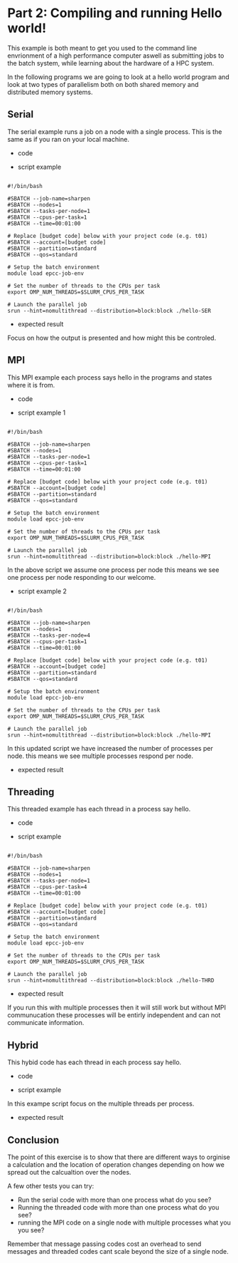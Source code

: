 # Part 2: Compiling and running Hello world!


This example is both meant to get you used to the command line envrionment of a high performance computer aswell as submitting jobs to the batch system, while learning about the hardware of a HPC system.

In the following programs we are going to look at a hello world program and look at two types of parallelism both on  both shared memory and distributed memory systems.


## Serial

The serial example runs a job on a node with a single process. This is the same as if you ran on your local machine.

- code 

- script example

```

#!/bin/bash

#SBATCH --job-name=sharpen
#SBATCH --nodes=1
#SBATCH --tasks-per-node=1
#SBATCH --cpus-per-task=1
#SBATCH --time=00:01:00

# Replace [budget code] below with your project code (e.g. t01)
#SBATCH --account=[budget code]
#SBATCH --partition=standard
#SBATCH --qos=standard

# Setup the batch environment
module load epcc-job-env

# Set the number of threads to the CPUs per task
export OMP_NUM_THREADS=$SLURM_CPUS_PER_TASK

# Launch the parallel job
srun --hint=nomultithread --distribution=block:block ./hello-SER

```

- expected result

Focus on how the output is presented and how might this be controled.

## MPI

This MPI example each process says hello in the programs and states where it is from.

- code 

- script example 1

```

#!/bin/bash

#SBATCH --job-name=sharpen
#SBATCH --nodes=1
#SBATCH --tasks-per-node=1
#SBATCH --cpus-per-task=1
#SBATCH --time=00:01:00

# Replace [budget code] below with your project code (e.g. t01)
#SBATCH --account=[budget code]
#SBATCH --partition=standard
#SBATCH --qos=standard

# Setup the batch environment
module load epcc-job-env

# Set the number of threads to the CPUs per task
export OMP_NUM_THREADS=$SLURM_CPUS_PER_TASK

# Launch the parallel job
srun --hint=nomultithread --distribution=block:block ./hello-MPI

```


In the above script we assume one process per node this means we see one process per node responding to our welcome.


- script example 2

```

#!/bin/bash

#SBATCH --job-name=sharpen
#SBATCH --nodes=1
#SBATCH --tasks-per-node=4
#SBATCH --cpus-per-task=1
#SBATCH --time=00:01:00

# Replace [budget code] below with your project code (e.g. t01)
#SBATCH --account=[budget code]
#SBATCH --partition=standard
#SBATCH --qos=standard

# Setup the batch environment
module load epcc-job-env

# Set the number of threads to the CPUs per task
export OMP_NUM_THREADS=$SLURM_CPUS_PER_TASK

# Launch the parallel job
srun --hint=nomultithread --distribution=block:block ./hello-MPI

```


In this updated script we have increased the number of processes per node. this means we see multiple processes respond per node.


- expected result

## Threading

This threaded example has each thread in a process say hello.


- code 

- script example

```

#!/bin/bash

#SBATCH --job-name=sharpen
#SBATCH --nodes=1
#SBATCH --tasks-per-node=1
#SBATCH --cpus-per-task=4
#SBATCH --time=00:01:00

# Replace [budget code] below with your project code (e.g. t01)
#SBATCH --account=[budget code]
#SBATCH --partition=standard
#SBATCH --qos=standard

# Setup the batch environment
module load epcc-job-env

# Set the number of threads to the CPUs per task
export OMP_NUM_THREADS=$SLURM_CPUS_PER_TASK

# Launch the parallel job
srun --hint=nomultithread --distribution=block:block ./hello-THRD

```

- expected result

If you run this with multiple processes then it will still work but without MPI communucation these processes will be entirly independent and can not communicate information.

## Hybrid

This hybid code has each thread in each process say hello.

- code 

- script example


In this exampe script focus on the multiple threads per process.


- expected result

## Conclusion

The point of this exercise is to show that there are different ways to orginise a calculation and the location of operation changes depending on how we spread out the calcualtion over the nodes.

A few other tests you can try:

- Run the serial code with more than one process what do you see?
- Running the threaded code with more than one process what do you see?
- running the MPI code on a single node with multiple processes what you you see?

Remember that message passing codes cost an overhead to send messages and threaded codes cant scale beyond the size of a single node.
